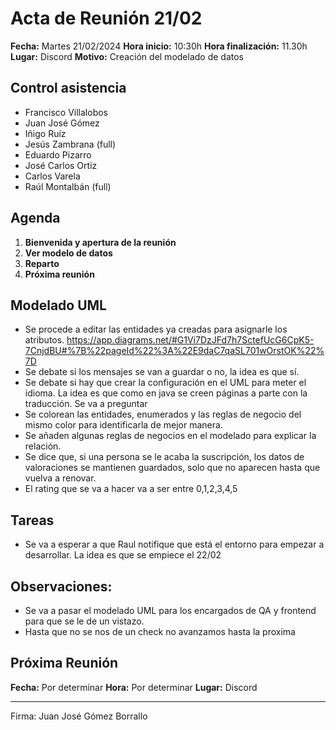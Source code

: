 # Acta de Reunión 21/02
**Fecha:** Martes 21/02/2024
**Hora inicio:** 10:30h
**Hora finalización:** 11.30h
**Lugar:** Discord
**Motivo:** Creación del modelado de datos

## Control asistencia
- Francisco Villalobos 
- Juan José Gómez 
- Iñigo Ruíz 
- Jesús Zambrana (full) 
- Eduardo Pizarro 
- José Carlos Ortiz 
- Carlos Varela 
- Raúl Montalbán (full)

## Agenda
1. **Bienvenida y apertura de la reunión**
2. **Ver modelo de datos**
3. **Reparto**
4. **Próxima reunión**
## Modelado UML
- Se procede a editar las entidades ya creadas para asignarle los atributos. https://app.diagrams.net/#G1Vi7DzJFd7h7SctefUcG6CpK5-7CnjdBU#%7B%22pageId%22%3A%22E9daC7qaSL701wOrstOK%22%7D
- Se debate si los mensajes se van a guardar o no, la idea es que sí.
- Se debate si hay que crear la configuración en el UML para meter el idioma. La idea es que como en java se creen páginas a parte con la traducción. Se va a preguntar
- Se colorean las entidades, enumerados y las reglas de negocio del mismo color para identificarla de mejor manera.
- Se añaden algunas reglas de negocios en el modelado para explicar la relación.
- Se dice que, si una persona se le acaba la suscripción, los datos de valoraciones se mantienen guardados, solo que no aparecen hasta que vuelva a renovar.
- El rating que se va a hacer va a ser entre 0,1,2,3,4,5

## Tareas
- Se va a esperar a que Raul notifique que está el entorno para empezar a desarrollar. La idea es que se empiece el 22/02

## Observaciones:
- Se va a pasar el modelado UML para los encargados de QA y frontend para que se le de un vistazo.
- Hasta que no se nos de un check no avanzamos hasta la proxima

## Próxima Reunión
**Fecha:** Por determinar
**Hora:** Por determinar
**Lugar:** Discord

---

Firma: Juan José Gómez Borrallo